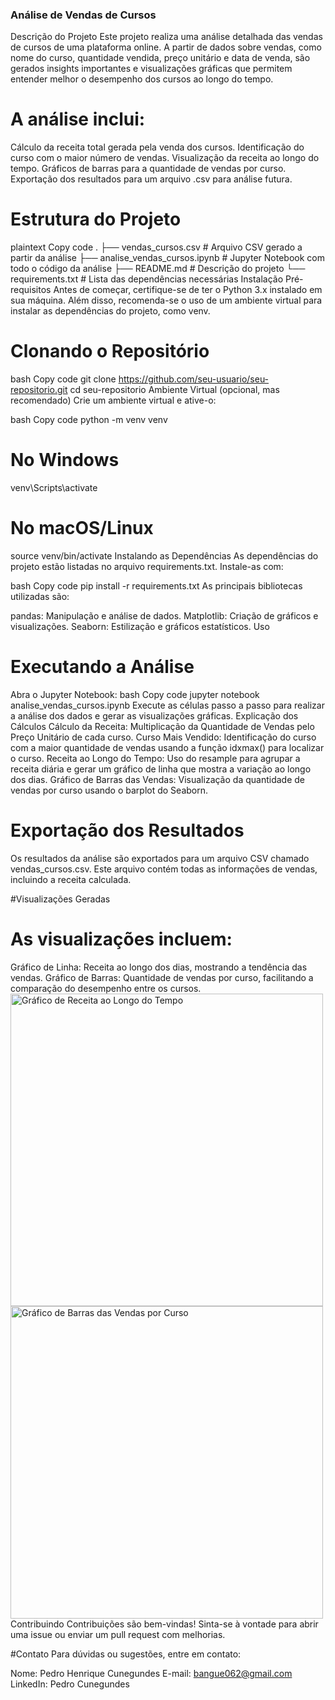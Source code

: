 ### Análise de Vendas de Cursos

Descrição do Projeto
Este projeto realiza uma análise detalhada das vendas de cursos de uma plataforma online. A partir de dados sobre vendas, como nome do curso, quantidade vendida, preço unitário e data de venda, são gerados insights importantes e visualizações gráficas que permitem entender melhor o desempenho dos cursos ao longo do tempo.

# A análise inclui:

Cálculo da receita total gerada pela venda dos cursos.
Identificação do curso com o maior número de vendas.
Visualização da receita ao longo do tempo.
Gráficos de barras para a quantidade de vendas por curso.
Exportação dos resultados para um arquivo .csv para análise futura.

# Estrutura do Projeto

plaintext
Copy code
.
├── vendas_cursos.csv          # Arquivo CSV gerado a partir da análise
├── analise_vendas_cursos.ipynb  # Jupyter Notebook com todo o código da análise
├── README.md                  # Descrição do projeto
└── requirements.txt           # Lista das dependências necessárias
Instalação
Pré-requisitos
Antes de começar, certifique-se de ter o Python 3.x instalado em sua máquina. Além disso, recomenda-se o uso de um ambiente virtual para instalar as dependências do projeto, como venv.

# Clonando o Repositório
bash
Copy code
git clone https://github.com/seu-usuario/seu-repositorio.git
cd seu-repositorio
Ambiente Virtual (opcional, mas recomendado)
Crie um ambiente virtual e ative-o:

bash
Copy code
python -m venv venv
# No Windows
venv\Scripts\activate
# No macOS/Linux
source venv/bin/activate
Instalando as Dependências
As dependências do projeto estão listadas no arquivo requirements.txt. Instale-as com:

bash
Copy code
pip install -r requirements.txt
As principais bibliotecas utilizadas são:

pandas: Manipulação e análise de dados.
Matplotlib: Criação de gráficos e visualizações.
Seaborn: Estilização e gráficos estatísticos.
Uso

# Executando a Análise

Abra o Jupyter Notebook:
bash
Copy code
jupyter notebook analise_vendas_cursos.ipynb
Execute as células passo a passo para realizar a análise dos dados e gerar as visualizações gráficas.
Explicação dos Cálculos
Cálculo da Receita: Multiplicação da Quantidade de Vendas pelo Preço Unitário de cada curso.
Curso Mais Vendido: Identificação do curso com a maior quantidade de vendas usando a função idxmax() para localizar o curso.
Receita ao Longo do Tempo: Uso do resample para agrupar a receita diária e gerar um gráfico de linha que mostra a variação ao longo dos dias.
Gráfico de Barras das Vendas: Visualização da quantidade de vendas por curso usando o barplot do Seaborn.

# Exportação dos Resultados

Os resultados da análise são exportados para um arquivo CSV chamado vendas_cursos.csv. Este arquivo contém todas as informações de vendas, incluindo a receita calculada.

#Visualizações Geradas


# As visualizações incluem:

Gráfico de Linha: Receita ao longo dos dias, mostrando a tendência das vendas.
Gráfico de Barras: Quantidade de vendas por curso, facilitando a comparação do desempenho entre os cursos.
<img src="exemplo_grafico_linha.png" alt="Gráfico de Receita ao Longo do Tempo" width="500"> <img src="exemplo_grafico_barras.png" alt="Gráfico de Barras das Vendas por Curso" width="500">
Contribuindo
Contribuições são bem-vindas! Sinta-se à vontade para abrir uma issue ou enviar um pull request com melhorias.


#Contato
Para dúvidas ou sugestões, entre em contato:

Nome: Pedro Henrique Cunegundes
E-mail: bangue062@gmail.com
LinkedIn: Pedro Cunegundes
